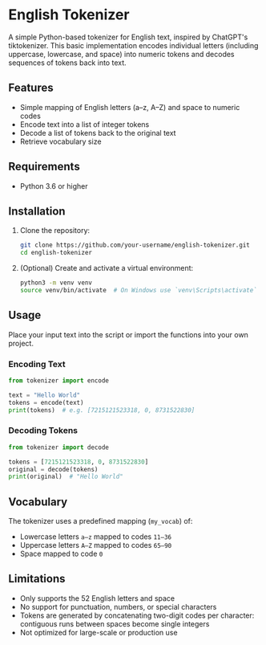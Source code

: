 # English Tokenizer

A simple Python-based tokenizer for English text, inspired by ChatGPT's tiktokenizer. This basic implementation encodes individual letters (including uppercase, lowercase, and space) into numeric tokens and decodes sequences of tokens back into text.

## Features

- Simple mapping of English letters (a–z, A–Z) and space to numeric codes
- Encode text into a list of integer tokens
- Decode a list of tokens back to the original text
- Retrieve vocabulary size

## Requirements

- Python 3.6 or higher

## Installation

1. Clone the repository:
   ```bash
   git clone https://github.com/your-username/english-tokenizer.git
   cd english-tokenizer
   ```
2. (Optional) Create and activate a virtual environment:
   ```bash
   python3 -m venv venv
   source venv/bin/activate  # On Windows use `venv\Scripts\activate`
   ```

## Usage

Place your input text into the script or import the functions into your own project.

### Encoding Text

```python
from tokenizer import encode

text = "Hello World"
tokens = encode(text)
print(tokens)  # e.g. [7215121523318, 0, 8731522830]
```

### Decoding Tokens

```python
from tokenizer import decode

tokens = [7215121523318, 0, 8731522830]
original = decode(tokens)
print(original)  # "Hello World"
```

## Vocabulary

The tokenizer uses a predefined mapping (`my_vocab`) of:

- Lowercase letters `a–z` mapped to codes `11–36`
- Uppercase letters `A–Z` mapped to codes `65–90`
- Space mapped to code `0`

## Limitations

- Only supports the 52 English letters and space
- No support for punctuation, numbers, or special characters
- Tokens are generated by concatenating two-digit codes per character: contiguous runs between spaces become single integers
- Not optimized for large-scale or production use
